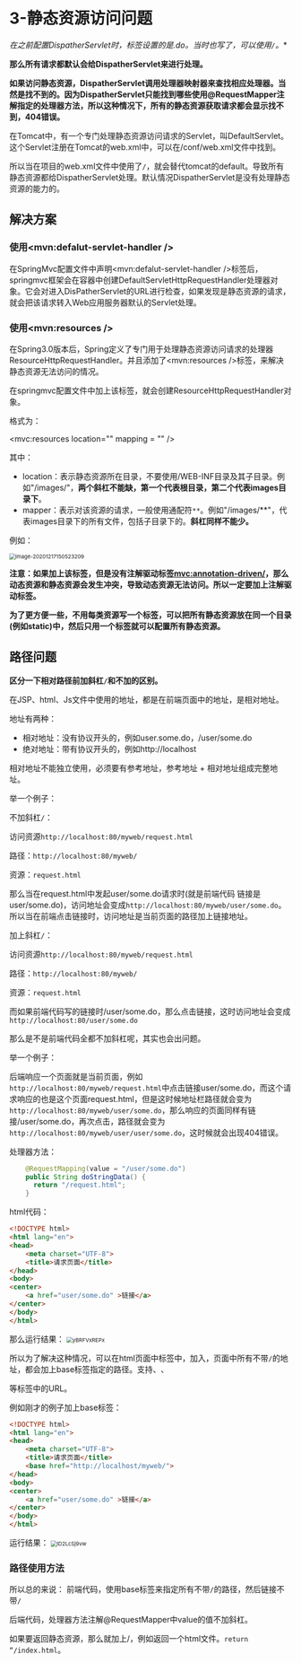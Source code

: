 # 3-静态资源访问问题

**在之前配置DispatherServlet时，标签<url-pattern>设置的是*.do。当时也写了，可以使用`/`。**

**那么所有请求都默认会给DispatherServlet来进行处理。**

**如果访问静态资源，DispatherServlet调用处理器映射器来查找相应处理器。当然是找不到的。因为DispatherServlet只能找到哪些使用@RequestMapper注解指定的处理器方法，所以这种情况下，所有的静态资源获取请求都会显示找不到，404错误。**



在Tomcat中，有一个专门处理静态资源访问请求的Servlet，叫DefaultServlet。这个Servlet注册在Tomcat的web.xml中，可以在/conf/web.xml文件中找到。

所以当在项目的web.xml文件中使用了`/`，就会替代tomcat的default。导致所有静态资源都给DispatherServlet处理。默认情况DispatherServlet是没有处理静态资源的能力的。





## 解决方案

### 使用<mvn:defalut-servlet-handler />

在SpringMvc配置文件中声明<mvn:defalut-servlet-handler />标签后，springmvc框架会在容器中创建DefaultServletHttpRequestHandler处理器对象。它会对进入DisPatherServlet的URL进行检查，如果发现是静态资源的请求，就会把该请求转入Web应用服务器默认的Servlet处理。



### 使用<mvn:resources />

在Spring3.0版本后，Spring定义了专门用于处理静态资源访问请求的处理器ResourceHttpRequestHandler。并且添加了<mvn:resources />标签，来解决静态资源无法访问的情况。

在springmvc配置文件中加上该标签，就会创建ResourceHttpRequestHandler对象。

格式为：

<mvc:resources location="" mapping = "" />

其中：

- location：表示静态资源所在目录，不要使用/WEB-INF目录及其子目录。例如"/images/"，**两个斜杠不能缺，第一个代表根目录，第二个代表images目录下**。
- mapper：表示对该资源的请求，一般使用通配符`**`。例如"/images/**"，代表images目录下的所有文件，包括子目录下的。**斜杠同样不能少。**

例如：

<img src="https://crayon-1302863897.cos.ap-beijing.myqcloud.com/image/image-20201217150523209.png" alt="image-20201217150523209" style="zoom:67%;" />



**注意：如果加上该标签，但是没有注解驱动标签<mvc:annotation-driven/>，那么动态资源和静态资源会发生冲突，导致动态资源无法访问。所以一定要加上注解驱动标签。**



**为了更方便一些，不用每类资源写一个标签，可以把所有静态资源放在同一个目录(例如static)中，然后只用一个标签就可以配置所有静态资源。**





## 路径问题

**区分一下相对路径前加斜杠`/`和不加的区别。**



在JSP、html、Js文件中使用的地址，都是在前端页面中的地址，是相对地址。

地址有两种：

- 相对地址：没有协议开头的，例如user.some.do，/user/some.do
- 绝对地址：带有协议开头的，例如http://localhost

相对地址不能独立使用，必须要有参考地址，参考地址 + 相对地址组成完整地址。



举一个例子：

不加斜杠`/`：



访问资源`http://localhost:80/myweb/request.html`

路径：`http://localhost:80/myweb/`

资源：`request.html`

那么当在request.html中发起user/some.do请求时(就是前端代码 链接是user/some.do)，访问地址会变成`http://localhost:80/myweb/user/some.do`。所以当在前端点击链接时，访问地址是当前页面的路径加上链接地址。



加上斜杠`/`：

访问资源`http://localhost:80/myweb/request.html`

路径：`http://localhost:80/myweb/`

资源：`request.html`

而如果前端代码写的链接时/user/some.do，那么点击链接，这时访问地址会变成`http://localhost:80/user/some.do`



那么是不是前端代码全都不加斜杠呢，其实也会出问题。

举一个例子：

后端响应一个页面就是当前页面，例如`http://localhost:80/myweb/request.html`中点击链接user/some.do，而这个请求响应的也是这个页面request.html，但是这时候地址栏路径就会变为`http://localhost:80/myweb/user/some.do`，那么响应的页面同样有链接/user/some.do，再次点击，路径就会变为`http://localhost:80/myweb/user/user/some.do`，这时候就会出现404错误。

处理器方法：

```java
    @RequestMapping(value = "/user/some.do")
    public String doStringData() {
      return "/request.html";
    }
```



html代码：

```html
<!DOCTYPE html>
<html lang="en">
<head>
    <meta charset="UTF-8">
    <title>请求页面</title>
</head>
<body>
<center>
    <a href="user/some.do" >链接</a>
</center>
</body>
</html>
```

那么运行结果：
<img src="https://crayon-1302863897.cos.ap-beijing.myqcloud.com/image/yBRFVxREPx.gif" alt="yBRFVxREPx" style="zoom:67%;" />



所以为了解决这种情况，可以在html页面中<head>标签中，加入<base href="">，页面中所有不带`/`的地址，都会加上base标签指定的路径。支持<a>、<img>、<form>等标签中的URL。



例如刚才的例子加上base标签：

```html
<!DOCTYPE html>
<html lang="en">
<head>
    <meta charset="UTF-8">
    <title>请求页面</title>
    <base href="http://localhost/myweb/">
</head>
<body>
<center>
    <a href="user/some.do" >链接</a>
</center>
</body>
</html>
```

运行结果：
<img src="https://crayon-1302863897.cos.ap-beijing.myqcloud.com/image/ID2LcSj9vw.gif" alt="ID2LcSj9vw" style="zoom:67%;" />



### 路径使用方法



所以总的来说：
前端代码，使用base标签来指定所有不带`/`的路径，然后链接不带`/`

后端代码，处理器方法注解@RequestMapper中value的值不加斜杠。

如果要返回静态资源，那么就加上/，例如返回一个html文件。`return “/index.html`。

